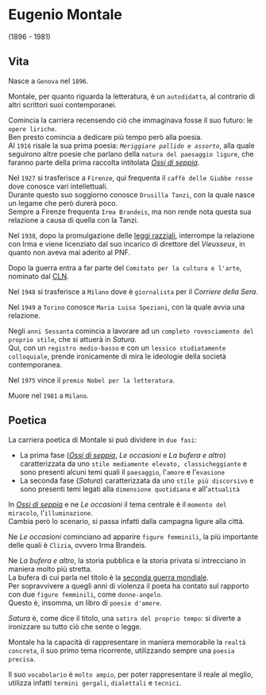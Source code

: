 # Eugenio Montale
(1896 - 1981)

## Vita

Nasce a `Genova` nel `1896`.

Montale, per quanto riguarda la letteratura, è un `autodidatta`, al contrario di altri scrittori suoi contemporanei.

Comincia la carriera recensendo ciò che immaginava fosse il suo futuro: le `opere liriche`.\
Ben presto comincia a dedicare più tempo però alla poesia.\
Al `1916` risale la sua prima poesia: *`Meriggiare pallido e assorto`*, alla quale seguirono altre poesie che parlano della `natura del paesaggio ligure`, che faranno parte della prima raccolta intitolata [*Ossi di seppia*][ossi-di-seppia].

Nel `1927` si trasferisce a `Firenze`, qui frequenta il `caffè delle Giubbe rosse` dove conosce vari intellettuali.\
Durante questo suo soggiorno conosce `Drusilla Tanzi`, con la quale nasce un legame che però durerà poco.\
Sempre a Firenze frequenta `Irma Brandeis`, ma non rende nota questa sua relazione a causa di quella con la Tanzi.

Nel `1938`, dopo la promulgazione delle [leggi razziali][leggi-razziali], interrompe la relazione con Irma e viene licenziato dal suo incarico di direttore del *Vieusseux*, in quanto non aveva mai aderito al PNF.

Dopo la guerra entra a far parte del `Comitato per la cultura e l'arte`, nominato dal [CLN][resistenza-in-italia].

Nel `1948` si trasferisce a `Milano` dove è `giornalista` per il *Corriere della Sera*.

Nel `1949` a `Torino` conosce `Maria Luisa Speziani`, con la quale avvia una relazione.

Negli `anni Sessanta` comincia a lavorare ad un `completo rovesciamento del proprio stile`, che si attuerà in *Satura*.\
Qui, con un `registro medio-basso` e con un `lessico studiatamente colloquiale`, prende ironicamente di mira le ideologie della società contemporanea.

Nel `1975` vince il `premio Nobel per la letteratura`.

Muore nel `1981` a `Milano`.

## Poetica

La carriera poetica di Montale si può dividere in `due fasi`:
- La prima fase ([*Ossi di seppia*][ossi-di-seppia], *Le occasioni* e *La bufera e altro*) caratterizzata da uno `stile mediamente elevato, classicheggiante` e sono presenti alcuni temi quali il `paesaggio`, l'`amore` e l'`evasione`
- La seconda fase (*Satura*) caratterizzata da uno `stile più discorsivo` e sono presenti temi legati alla `dimensione quotidiana` e all'`attualità`

In [*Ossi di seppia*][ossi-di-seppia] e ne *Le occasioni* il tema centrale è il `momento del miracolo`, l'`illuminazione`.\
Cambia però lo scenario, si passa infatti dalla campagna ligure alla città.

Ne *Le occasioni* cominciano ad apparire `figure femminili`, la più importante delle quali è `Clizia`, ovvero Irma Brandeis.

Ne *La bufera e altro*, la storia pubblica e la storia privata si intrecciano in maniera molto più stretta.\
La bufera di cui parla nel titolo è la [seconda guerra mondiale][seconda-guerra-mondiale].\
Per sopravvivere a quegli anni di violenza il poeta ha contato sul rapporto con due `figure femminili`, come `donne-angelo`.\
Questo è, insomma, un libro di `poesie d'amore`.

*Satura* è, come dice il titolo, una `satira del proprio tempo`: si diverte a ironizzare su tutto ciò che sente o legge.

Montale ha la capacità di rappresentare in maniera memorabile la `realtà concreta`, il suo primo tema ricorrente, utilizzando sempre una `poesia precisa`.

Il suo `vocabolario` è `molto ampio`, per poter rappresentare il reale al meglio, utilizza infatti `termini gergali`, `dialettali` e `tecnici`.

[ossi-di-seppia]: #ossi-di-seppia

[leggi-razziali]: https://github.com/alex-sandri/riassunti-storia/blob/main/L-Italia-tra-le-due-guerre-il-fascismo.md#fn-4
[resistenza-in-italia]: https://github.com/alex-sandri/riassunti-storia/blob/main/La-seconda-guerra-mondiale.md#la-guerra-e-la-resistenza-in-italia-dal-1943-al-1945
[seconda-guerra-mondiale]: https://github.com/alex-sandri/riassunti-storia/blob/main/La-seconda-guerra-mondiale.md
